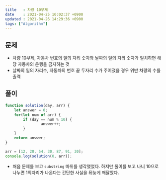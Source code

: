 ```yaml
---
title   : 차량 10부제
date    : 2021-04-25 10:02:37 +0900
updated : 2021-04-26 14:29:36 +0900
tags: ["Algorithm"]
---
```

## 문제 
- 차량 10부제, 자동차 번호의 일의 자리 숫자와 날짜의 일의 자리 숫자가 일치하면 해당 자동차의 운행을 금지하는 것  
- 날짜의 일의 자리수, 자동차의 번호 끝 두자리 수가 주어졌을 경우 위반 차량의 수를 출력 

## 풀이 

```javascript
function solution(day, arr) {
    let answer = 0;
    for(let num of arr) {
        if (day == num % 10) {
                answer++; 
        }
    }
    return answer;
}

arr = [12, 20, 54, 30, 87, 91, 30];
console.log(solution(0, arr));
```
- 처음 문제를 보고 `substring` 따위를 생각했었다. 하지만 풀이를 보고 나니 10으로 나누면 1의자리가 나온다는 간단한 사실을 뒤늦게 깨달았다. 